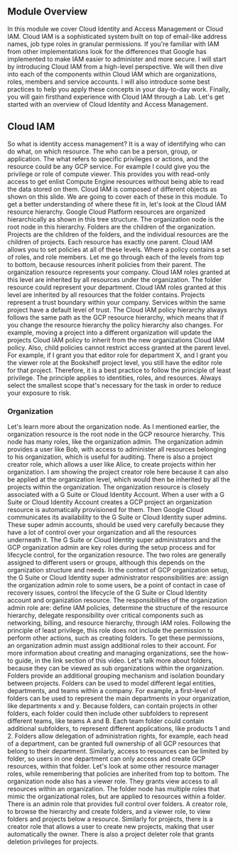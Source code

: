 ## Module Overview

In this module we cover Cloud Identity and Access Management or Cloud IAM. 
Cloud IAM is a sophisticated system built on top of email-like address names, job type roles in granular permissions. If you're familiar with IAM from other implementations look for the differences that Google has implemented to make IAM easier to administer and more secure. 
I will start by introducing Cloud IAM from a high-level perspective. We will then dive into each of the components within Cloud IAM which are organizations, roles, members and service accounts. I will also introduce some best practices to help you apply these concepts in your day-to-day work. 
Finally, you will gain firsthand experience with Cloud IAM through a Lab. Let's get started with an overview of Cloud Identity and Access Management.

## Cloud IAM

So what is identity access management? 
It is a way of identifying who can do what, on which resource. The who can be a person, group, or application. The what refers to specific privileges or actions, and the resource could be any GCP service. For example I could give you the privilege or role of compute viewer. This provides you with read-only access to get enlist Compute Engine resources without being able to read the data stored on them. 
Cloud IAM is composed of different objects as shown on this slide. We are going to cover each of these in this module. To get a better understanding of where these fit in, let's look at the Cloud IAM resource hierarchy. 
Google Cloud Platform resources are organized hierarchically as shown in this tree structure. 
The organization node is the root node in this hierarchy. 
Folders are the children of the organization. 
Projects are the children of the folders, and the individual resources are the children of projects. Each resource has exactly one parent. 
Cloud IAM allows you to set policies at all of these levels. Where a policy contains a set of roles, and role members. Let me go through each of the levels from top to bottom, because resources inherit policies from their parent. 
The organization resource represents your company. Cloud IAM roles granted at this level are inherited by all resources under the organization. The folder resource could represent your department. Cloud IAM roles granted at this level are inherited by all resources that the folder contains. Projects represent a trust boundary within your company. Services within the same project have a default level of trust. 
The Cloud IAM policy hierarchy always follows the same path as the GCP resource hierarchy, which means that if you change the resource hierarchy the policy hierarchy also changes. For example, moving a project into a different organization will update the projects Cloud IAM policy to inherit from the new organizations Cloud IAM policy. 
Also, child policies cannot restrict access granted at the parent level. For example, if I grant you that editor role for department X, and I grant you the viewer role at the Bookshelf project level, you still have the editor role for that project. Therefore, it is a best practice to follow the principle of least privilege. The principle applies to identities, roles, and resources. Always select the smallest scope that's necessary for the task in order to reduce your exposure to risk.

### Organization

Let's learn more about the organization node. 
As I mentioned earlier, the organization resource is the root node in the GCP resource hierarchy. This node has many roles, like the organization admin. 
The organization admin provides a user like Bob, with access to administer all resources belonging to his organization, which is useful for auditing. 
There is also a project creator role, which allows a user like Alice, to create projects within her organization. I am showing the project creator role here because it can also be applied at the organization level, which would then be inherited by all the projects within the organization. The organization resource is closely associated with a G Suite or Cloud Identity Account. When a user with a G Suite or Cloud Identity Account creates a GCP project an organization resource is automatically provisioned for them. Then Google Cloud communicates its availability to the G Suite or Cloud Identity super admins. These super admin accounts, should be used very carefully because they have a lot of control over your organization and all the resources underneath it. 
The G Suite or Cloud Identity super administrators and the GCP organization admin are key roles during the setup process and for lifecycle control, for the organization resource. The two roles are generally assigned to different users or groups, although this depends on the organization structure and needs. In the context of GCP organization setup, the G Suite or Cloud Identity super administrator responsibilities are: assign the organization admin role to some users, be a point of contact in case of recovery issues, control the lifecycle of the G Suite or Cloud Identity account and organization resource. 
The responsibilities of the organization admin role are: define IAM policies, determine the structure of the resource hierarchy, delegate responsibility over critical components such as networking, billing, and resource hierarchy, through IAM roles. Following the principle of least privilege, this role does not include the permission to perform other actions, such as creating folders. To get these permissions, an organization admin must assign additional roles to their account. For more information about creating and managing organizations, see the how-to guide, in the link section of this video. 
Let's talk more about folders, because they can be viewed as sub organizations within the organization. Folders provide an additional grouping mechanism and isolation boundary between projects. Folders can be used to model different legal entities, departments, and teams within a company. For example, a first-level of folders can be used to represent the main departments in your organization, like departments x and y. Because folders, can contain projects in other folders, each folder could then include other subfolders to represent different teams, like teams A and B. Each team folder could contain additional subfolders, to represent different applications, like products 1 and 2. 
Folders allow delegation of administration rights, for example, each head of a department, can be granted full ownership of all GCP resources that belong to their department. Similarly, access to resources can be limited by folder, so users in one department can only access and create GCP resources, within that folder. Let's look at some other resource manager roles, while remembering that policies are inherited from top to bottom. 
The organization node also has a viewer role. They grants view access to all resources within an organization. 
The folder node has multiple roles that mimic the organizational roles, but are applied to resources within a folder. 
There is an admin role that provides full control over folders. A creator role, to browse the hierarchy and create folders, and a viewer role, to view folders and projects below a resource. 
Similarly for projects, there is a creator role that allows a user to create new projects, making that user automatically the owner. There is also a project deleter role that grants deletion privileges for projects.

